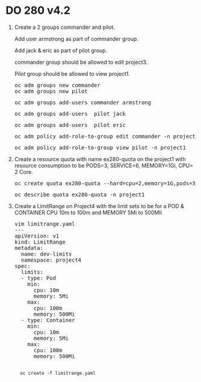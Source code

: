 # DO 280 v4.2
<ol>
  <li>Create a 2 groups commander and pilot. 
    <p> Add user armstrong as part of commander group. </p>
    <p> Add jack & eric as part of pilot group. </p>
    <p> commander group should be allowed to edit project3.</p>
    <p> Pilot group should be allowed to view project1.</p></li>
  <pre>oc adm groups new commander
oc adm groups new pilot</pre>
  <pre>oc adm groups add-users commander armstrong</pre>
  <pre>oc adm groups add-users  pilot jack</pre>
  <pre>oc adm groups add-users  pilot eric</pre>
  <pre>oc adm policy add-role-to-group edit commander -n project3</pre>
  <pre>oc adm policy add-role-to-group view pilot -n project1</pre>
  <li>Create a resource quota with name ex280-quota on the project1 with resource consumption to be PODS=3, SERVICE=6, MEMORY=1Gi, CPU= 2 Core.</li>
  <pre>oc create quota ex280-quota --hard=cpu=2,memory=1G,pods=3,services=6 -n project1</pre>
  <pre>oc describe quota ex280-quota -n project1</pre>
  <li>Create a LimitRange on Project4 with the limit sets to be for a POD & CONTAINER CPU 10m to 100m and MEMORY 5Mi to 500MIi</li>
  <pre>vim limitrange.yaml
---
apiVersion: v1
kind: LimitRange
metadata:
  name: dev-limits
  namespace: project4
spec:
  limits:
  - type: Pod
    min:
      cpu: 10m
      memory: 5Mi
    max:
      cpu: 100m
      memory: 500Mi
  - type: Container
    min:
      cpu: 10m
      memory: 5Mi
    max:
      cpu: 100m
      memory: 500Mi
      
      oc create -f limitrange.yaml
</pre>
</ol>
